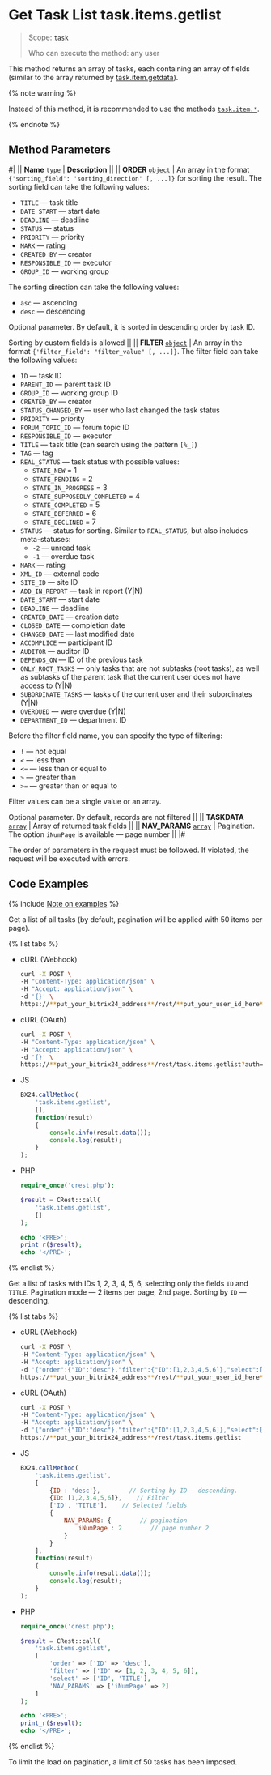 # Get Task List task.items.getlist

> Scope: [`task`](../../scopes/permissions.md)
>
> Who can execute the method: any user

This method returns an array of tasks, each containing an array of fields (similar to the array returned by [task.item.getdata](task-item/task-item-get-data.md)).

{% note warning %}

Instead of this method, it is recommended to use the methods [`task.item.*`](task-item/index.md).

{% endnote %}

## Method Parameters

#|
|| **Name**
`type` | **Description** ||
|| **ORDER**
[`object`](../../data-types.md) | An array in the format `{'sorting_field': 'sorting_direction' [, ...]}` for sorting the result. The sorting field can take the following values: 
- `TITLE` — task title  
- `DATE_START` — start date 
- `DEADLINE` — deadline 
- `STATUS` — status 
- `PRIORITY` — priority 
- `MARK` — rating 
- `CREATED_BY` — creator 
- `RESPONSIBLE_ID` — executor 
- `GROUP_ID` — working group 

The sorting direction can take the following values: 
- `asc` — ascending 
- `desc` — descending 
  
Optional parameter. By default, it is sorted in descending order by task ID. 

Sorting by custom fields is allowed 
||
|| **FILTER**
[`object`](../../data-types.md) | An array in the format `{'filter_field': "filter_value" [, ...]}`. The filter field can take the following values: 
- `ID` — task ID
- `PARENT_ID` — parent task ID
- `GROUP_ID` — working group ID
- `CREATED_BY` — creator
- `STATUS_CHANGED_BY` — user who last changed the task status
- `PRIORITY` — priority
- `FORUM_TOPIC_ID` — forum topic ID
- `RESPONSIBLE_ID` — executor
- `TITLE` — task title (can search using the pattern `[%_]`)
- `TAG` — tag
- `REAL_STATUS` — task status with possible values:
    - `STATE_NEW` = 1
    - `STATE_PENDING` = 2
    - `STATE_IN_PROGRESS` = 3
    - `STATE_SUPPOSEDLY_COMPLETED` = 4
    - `STATE_COMPLETED` = 5
    - `STATE_DEFERRED` = 6
    - `STATE_DECLINED` = 7
- `STATUS` — status for sorting. Similar to `REAL_STATUS`, but also includes meta-statuses:
    - `-2` — unread task
    - `-1` — overdue task
- `MARK` — rating
- `XML_ID` — external code
- `SITE_ID` — site ID
- `ADD_IN_REPORT` — task in report (Y\|N)
- `DATE_START` — start date
- `DEADLINE` — deadline
- `CREATED_DATE` — creation date
- `CLOSED_DATE` — completion date
- `CHANGED_DATE` — last modified date
- `ACCOMPLICE` — participant ID
- `AUDITOR` — auditor ID
- `DEPENDS_ON` — ID of the previous task
- `ONLY_ROOT_TASKS` — only tasks that are not subtasks (root tasks), as well as subtasks of the parent task that the current user does not have access to (Y\|N)
- `SUBORDINATE_TASKS` — tasks of the current user and their subordinates (Y\|N)
- `OVERDUED` — were overdue (Y\|N)
- `DEPARTMENT_ID` — department ID

Before the filter field name, you can specify the type of filtering:
- `!` — not equal
- `<` — less than
- `<=` — less than or equal to
- `>` — greater than
- `>=` — greater than or equal to
  
Filter values can be a single value or an array. 

Optional parameter. By default, records are not filtered ||
|| **TASKDATA**
[`array`](../../data-types.md) | Array of returned task fields ||
|| **NAV_PARAMS**
[`array`](../../data-types.md) | Pagination. The option `iNumPage` is available — page number ||
|#

The order of parameters in the request must be followed. If violated, the request will be executed with errors.

## Code Examples

{% include [Note on examples](../../../_includes/examples.md) %}

Get a list of all tasks (by default, pagination will be applied with 50 items per page).

{% list tabs %}

- cURL (Webhook)

    ```bash
    curl -X POST \
    -H "Content-Type: application/json" \
    -H "Accept: application/json" \
    -d '{}' \
    https://**put_your_bitrix24_address**/rest/**put_your_user_id_here**/**put_your_webhook_here**/task.items.getlist
    ```

- cURL (OAuth)

    ```bash
    curl -X POST \
    -H "Content-Type: application/json" \
    -H "Accept: application/json" \
    -d '{}' \
    https://**put_your_bitrix24_address**/rest/task.items.getlist?auth=**put_access_token_here**
    ```

- JS

    ```js
    BX24.callMethod(
        'task.items.getlist',
        [],
        function(result)
        {
            console.info(result.data());
            console.log(result);
        }
    );
    ```

- PHP

    ```php
    require_once('crest.php');

    $result = CRest::call(
        'task.items.getlist',
        []
    );

    echo '<PRE>';
    print_r($result);
    echo '</PRE>';
    ```

{% endlist %}

Get a list of tasks with IDs 1, 2, 3, 4, 5, 6, selecting only the fields `ID` and `TITLE`. Pagination mode — 2 items per page, 2nd page. Sorting by `ID` — descending.

{% list tabs %}

- cURL (Webhook)

    ```bash
    curl -X POST \
    -H "Content-Type: application/json" \
    -H "Accept: application/json" \
    -d '{"order":{"ID":"desc"},"filter":{"ID":[1,2,3,4,5,6]},"select":["ID","TITLE"],"NAV_PARAMS":{"iNumPage":2}}' \
    https://**put_your_bitrix24_address**/rest/**put_your_user_id_here**/**put_your_webhook_here**/task.items.getlist
    ```

- cURL (OAuth)

    ```bash
    curl -X POST \
    -H "Content-Type: application/json" \
    -H "Accept: application/json" \
    -d '{"order":{"ID":"desc"},"filter":{"ID":[1,2,3,4,5,6]},"select":["ID","TITLE"],"NAV_PARAMS":{"iNumPage":2},"auth":"**put_access_token_here**"}' \
    https://**put_your_bitrix24_address**/rest/task.items.getlist
    ```

- JS

    ```js
    BX24.callMethod(
        'task.items.getlist',
        [
            {ID : 'desc'},        // Sorting by ID — descending.
            {ID: [1,2,3,4,5,6]},    // Filter
            ['ID', 'TITLE'],    // Selected fields
            {
                NAV_PARAMS: {        // pagination
                    iNumPage : 2        // page number 2
                }
            }
        ],
        function(result)
        {
            console.info(result.data());
            console.log(result);
        }
    );
    ```

- PHP

    ```php
    require_once('crest.php');

    $result = CRest::call(
        'task.items.getlist',
        [
            'order' => ['ID' => 'desc'],
            'filter' => ['ID' => [1, 2, 3, 4, 5, 6]],
            'select' => ['ID', 'TITLE'],
            'NAV_PARAMS' => ['iNumPage' => 2]
        ]
    );

    echo '<PRE>';
    print_r($result);
    echo '</PRE>';
    ```

{% endlist %}

To limit the load on pagination, a limit of 50 tasks has been imposed.